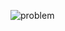 ![problem](https://github.com/sathiiii/codeBase/blob/master/codeBase/moraXtreme%20Past%20Problems/moraXtreme3.0/Count%20Divisors/problem.jpg)
